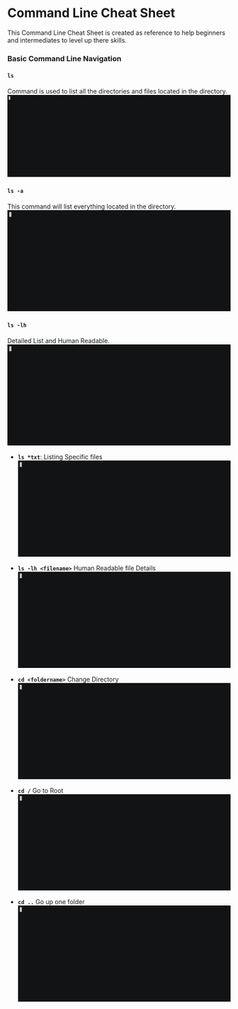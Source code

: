 # Command Line Cheat Sheet
This Command Line Cheat Sheet is created as reference to help beginners and intermediates to level up there skills.

### Basic Command Line Navigation
#### `ls`
Command is used to list all the directories and files located in the directory.
![GIF](gifs/ls.gif)

#### `ls -a`
This command will list everything located in the directory.
![GIF](gifs/ls-1.gif)

#### `ls -lh`
Detailed List and Human Readable.
![GIF](gifs/ls-3.gif)

- **`ls *txt`**: Listing Specific files
![GIF](gifs/ls-4.gif)

- **`ls -lh <filename>`** Human Readable file Details
![GIF](gifs/ls-5.gif)

- **`cd <foldername>`** Change Directory
![GIF](gifs/cd.gif)

- **`cd /`** Go to Root
![GIF](gifs/cd-1.gif)

- **`cd ..`** Go up one folder
![GIF](gifs/cd-2.gif)